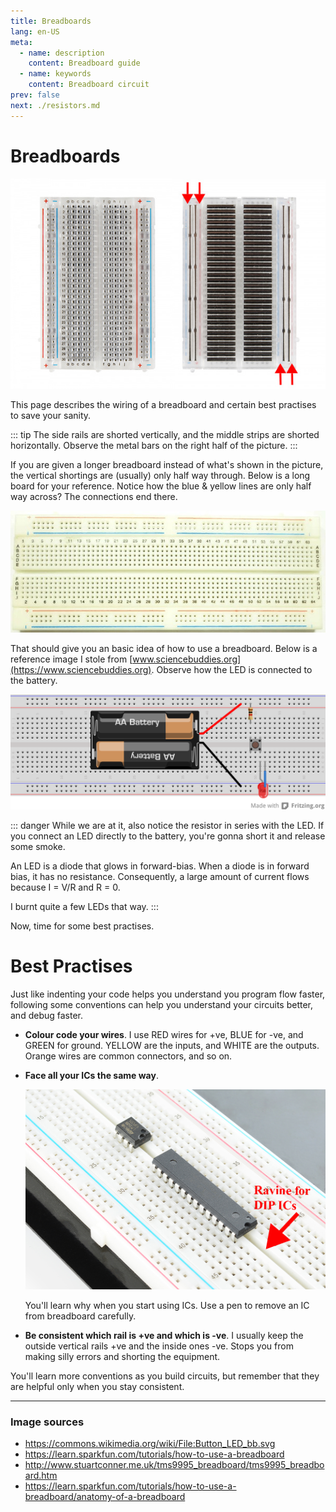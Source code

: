 ```yaml
---
title: Breadboards
lang: en-US
meta:
  - name: description
    content: Breadboard guide
  - name: keywords
    content: Breadboard circuit
prev: false
next: ./resistors.md
---
```


# Breadboards

![Wiring](./breadboard/wiring.jpg)

This page describes the wiring of a breadboard and certain best practises to save your sanity.

::: tip
The side rails are shorted vertically, and the middle strips are shorted horizontally. Observe the metal bars on the right half of the picture. 
:::

If you are given a longer breadboard instead of what's shown in the picture, the vertical shortings are (usually) only half way through. Below is a long board for your reference. Notice how the blue & yellow lines are only half way across? The connections end there.

![Long board](./breadboard/longboard.jpg)

That should give you an basic idea of how to use a breadboard. Below is a reference image I stole from [www.sciencebuddies.org](https://www.sciencebuddies.org). Observe how the LED is connected to the battery.

![Reference example](./breadboard/reference.png)

::: danger
While we are at it, also notice the resistor in series with the LED. If you connect an LED directly to the battery, you're gonna short it and release some smoke.

An LED is a diode that glows in forward-bias. When a diode is in forward bias, it has no resistance. Consequently, a large amount of current flows because I = V/R and R = 0.

I burnt quite a few LEDs that way.
:::

Now, time for some best practises.

# Best Practises

Just like indenting your code helps you understand you program flow faster, following some conventions can help you understand your circuits better, and debug faster.

* **Colour code your wires**. I use RED wires for +ve, BLUE for -ve, and GREEN for ground. YELLOW are the inputs, and WHITE are the outputs. Orange wires are common connectors, and so on.

* **Face all your ICs the same way**.

  ![ICs](./breadboard/ic.jpg)

  You'll learn why when you start using ICs. Use a pen to remove an IC from breadboard carefully.

* **Be consistent which rail is +ve and which is -ve**. I usually keep the outside vertical rails +ve and the inside ones -ve. Stops you from making silly errors and shorting the equipment.

You'll learn more conventions as you build circuits, but remember that they are helpful only when you stay consistent.

-------

### Image sources
* https://commons.wikimedia.org/wiki/File:Button_LED_bb.svg
* https://learn.sparkfun.com/tutorials/how-to-use-a-breadboard
* http://www.stuartconner.me.uk/tms9995_breadboard/tms9995_breadboard.htm
* https://learn.sparkfun.com/tutorials/how-to-use-a-breadboard/anatomy-of-a-breadboard



